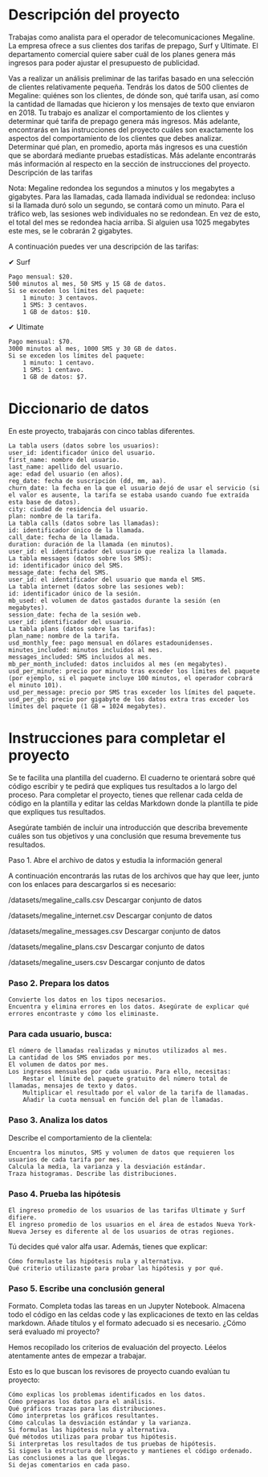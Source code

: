 # Descripción del proyecto

Trabajas como analista para el operador de telecomunicaciones Megaline. La empresa ofrece a sus clientes dos tarifas de prepago, Surf y Ultimate. El departamento comercial quiere saber cuál de los planes genera más ingresos para poder ajustar el presupuesto de publicidad.

Vas a realizar un análisis preliminar de las tarifas basado en una selección de clientes relativamente pequeña. Tendrás los datos de 500 clientes de Megaline: quiénes son los clientes, de dónde son, qué tarifa usan, así como la cantidad de llamadas que hicieron y los mensajes de texto que enviaron en 2018. Tu trabajo es analizar el comportamiento de los clientes y determinar qué tarifa de prepago genera más ingresos. Más adelante, encontrarás en las instrucciones del proyecto cuáles son exactamente los aspectos del comportamiento de los clientes que debes analizar. Determinar qué plan, en promedio, aporta más ingresos es una cuestión que se abordará mediante pruebas estadísticas. Más adelante encontrarás más información al respecto en la sección de instrucciones del proyecto.
Descripción de las tarifas

Nota: Megaline redondea los segundos a minutos y los megabytes a gigabytes. Para las llamadas, cada llamada individual se redondea: incluso si la llamada duró solo un segundo, se contará como un minuto. Para el tráfico web, las sesiones web individuales no se redondean. En vez de esto, el total del mes se redondea hacia arriba. Si alguien usa 1025 megabytes este mes, se le cobrarán 2 gigabytes.

A continuación puedes ver una descripción de las tarifas:

✔ Surf

    Pago mensual: $20.
    500 minutos al mes, 50 SMS y 15 GB de datos.
    Si se exceden los límites del paquete:
        1 minuto: 3 centavos.
        1 SMS: 3 centavos.
        1 GB de datos: $10.

✔ Ultimate

    Pago mensual: $70.
    3000 minutos al mes, 1000 SMS y 30 GB de datos.
    Si se exceden los límites del paquete:
        1 minuto: 1 centavo.
        1 SMS: 1 centavo.
        1 GB de datos: $7.

# Diccionario de datos

En este proyecto, trabajarás con cinco tablas diferentes.

    La tabla users (datos sobre los usuarios):
    user_id: identificador único del usuario.
    first_name: nombre del usuario.
    last_name: apellido del usuario.
    age: edad del usuario (en años).
    reg_date: fecha de suscripción (dd, mm, aa).
    churn_date: la fecha en la que el usuario dejó de usar el servicio (si el valor es ausente, la tarifa se estaba usando cuando fue extraída esta base de datos).
    city: ciudad de residencia del usuario.
    plan: nombre de la tarifa.
    La tabla calls (datos sobre las llamadas):
    id: identificador único de la llamada.
    call_date: fecha de la llamada.
    duration: duración de la llamada (en minutos).
    user_id: el identificador del usuario que realiza la llamada.
    La tabla messages (datos sobre los SMS):
    id: identificador único del SMS.
    message_date: fecha del SMS.
    user_id: el identificador del usuario que manda el SMS.
    La tabla internet (datos sobre las sesiones web):
    id: identificador único de la sesión.
    mb_used: el volumen de datos gastados durante la sesión (en megabytes).
    session_date: fecha de la sesión web.
    user_id: identificador del usuario.
    La tabla plans (datos sobre las tarifas):
    plan_name: nombre de la tarifa.
    usd_monthly_fee: pago mensual en dólares estadounidenses.
    minutes_included: minutos incluidos al mes.
    messages_included: SMS incluidos al mes.
    mb_per_month_included: datos incluidos al mes (en megabytes).
    usd_per_minute: precio por minuto tras exceder los límites del paquete (por ejemplo, si el paquete incluye 100 minutos, el operador cobrará el minuto 101).
    usd_per_message: precio por SMS tras exceder los límites del paquete.
    usd_per_gb: precio por gigabyte de los datos extra tras exceder los límites del paquete (1 GB = 1024 megabytes).

# Instrucciones para completar el proyecto

Se te facilita una plantilla del cuaderno. El cuaderno te orientará sobre qué código escribir y te pedirá que expliques tus resultados a lo largo del proceso. Para completar el proyecto, tienes que rellenar cada celda de código en la plantilla y editar las celdas Markdown donde la plantilla te pide que expliques tus resultados.

Asegúrate también de incluir una introducción que describa brevemente cuáles son tus objetivos y una conclusión que resuma brevemente tus resultados.

Paso 1. Abre el archivo de datos y estudia la información general

A continuación encontrarás las rutas de los archivos que hay que leer, junto con los enlaces para descargarlos si es necesario:

/datasets/megaline_calls.csv Descargar conjunto de datos

/datasets/megaline_internet.csv Descargar conjunto de datos

/datasets/megaline_messages.csv Descargar conjunto de datos

/datasets/megaline_plans.csv Descargar conjunto de datos

/datasets/megaline_users.csv Descargar conjunto de datos

### Paso 2. Prepara los datos

    Convierte los datos en los tipos necesarios.
    Encuentra y elimina errores en los datos. Asegúrate de explicar qué errores encontraste y cómo los eliminaste.

### Para cada usuario, busca:

    El número de llamadas realizadas y minutos utilizados al mes.
    La cantidad de los SMS enviados por mes.
    El volumen de datos por mes.
    Los ingresos mensuales por cada usuario. Para ello, necesitas:
        Restar el límite del paquete gratuito del número total de llamadas, mensajes de texto y datos.
        Multiplicar el resultado por el valor de la tarifa de llamadas.
        Añadir la cuota mensual en función del plan de llamadas.

### Paso 3. Analiza los datos

Describe el comportamiento de la clientela:

    Encuentra los minutos, SMS y volumen de datos que requieren los usuarios de cada tarifa por mes.
    Calcula la media, la varianza y la desviación estándar.
    Traza histogramas. Describe las distribuciones.

### Paso 4. Prueba las hipótesis

    El ingreso promedio de los usuarios de las tarifas Ultimate y Surf difiere.
    El ingreso promedio de los usuarios en el área de estados Nueva York-Nueva Jersey es diferente al de los usuarios de otras regiones.

Tú decides qué valor alfa usar. Además, tienes que explicar:

    Cómo formulaste las hipótesis nula y alternativa.
    Qué criterio utilizaste para probar las hipótesis y por qué.

### Paso 5. Escribe una conclusión general

Formato. Completa todas las tareas en un Jupyter Notebook. Almacena todo el código en las celdas code y las explicaciones de texto en las celdas markdown. Añade títulos y el formato adecuado si es necesario.
¿Cómo será evaluado mi proyecto?

Hemos recopilado los criterios de evaluación del proyecto. Léelos atentamente antes de empezar a trabajar.

Esto es lo que buscan los revisores de proyecto cuando evalúan tu proyecto:

    Cómo explicas los problemas identificados en los datos.
    Cómo preparas los datos para el análisis.
    Qué gráficos trazas para las distribuciones.
    Cómo interpretas los gráficos resultantes.
    Cómo calculas la desviación estándar y la varianza.
    Si formulas las hipótesis nula y alternativa.
    Qué métodos utilizas para probar tus hipótesis.
    Si interpretas los resultados de tus pruebas de hipótesis.
    Si sigues la estructura del proyecto y mantienes el código ordenado.
    Las conclusiones a las que llegas.
    Si dejas comentarios en cada paso.

